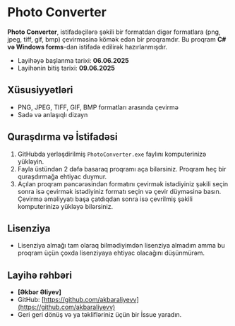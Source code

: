 # Photo Converter

**Photo Converter**, istifadəçilərə şəkili bir formatdan digər formatlara (png, jpeg, tiff, gif, bmp) çevirməsinə kömək edən bir proqramdır. Bu proqram **C# və Windows forms**-dan istifadə edilirək hazırlanmışdır.
- Layihəyə başlanma tarixi: **06.06.2025**
- Layihənin bitiş tarixi: **09.06.2025**

## Xüsusiyyətləri

- PNG, JPEG, TIFF, GIF, BMP formatları arasında çevirmə 
- Sadə və anlaşıqlı dizayn
  
## Quraşdırma və İstifadəsi

1. GitHubda yerləşdirilmiş `PhotoConverter.exe` faylını komputerinizə yükləyin.
2. Fayla üstündən 2 dəfə basaraq proqramı aça bilərsiniz. Proqram heç bir quraşdırmağa ehtiyac duymur.
3. Açılan proqram pəncərəsindən formatını çevirmək istədiyiniz şəkili seçin sonra isə çevirmək istədiyiniz formatı seçin və çevir düyməsinə basın. Çevirmə əməliyyatı başa çatdıqdan sonra isə çevrilmiş şəkili komputerinizə yükləyə bilərsiniz.

## Lisenziya

- Lisenziya almağı tam olaraq bilmədiyimdən lisenziya almadım amma bu proqram üçün çoxda lisenziyaya ehtiyac olacağını düşünmürəm.
  
## Layihə rəhbəri

- **[Əkbər Əliyev]**
- GitHub: [https://github.com/akbaraliyevv](https://github.com/akbaraliyevv)
- Geri geri dönüş və ya təklifləriniz üçün bir İssue yaradın.
